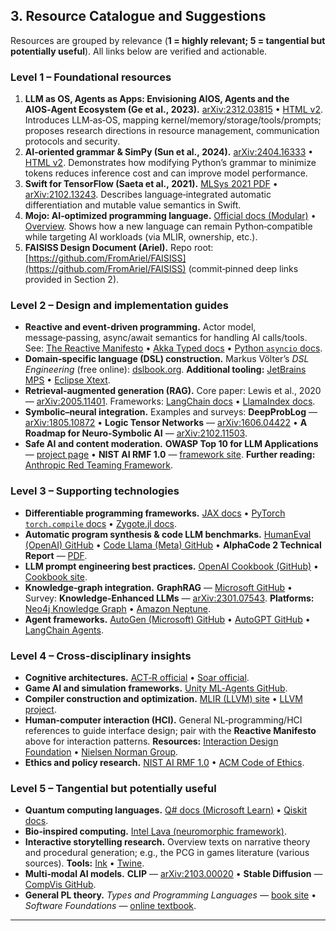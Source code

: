 ## 3. Resource Catalogue and Suggestions

Resources are grouped by relevance (**1 = highly relevant; 5 = tangential but potentially useful**). All links below are verified and actionable.

### Level 1 – Foundational resources

1. **LLM as OS, Agents as Apps: Envisioning AIOS, Agents and the AIOS‑Agent Ecosystem (Ge et al., 2023).** [arXiv:2312.03815](https://arxiv.org/abs/2312.03815) • [HTML v2](https://arxiv.org/html/2312.03815v2). Introduces LLM‑as‑OS, mapping kernel/memory/storage/tools/prompts; proposes research directions in resource management, communication protocols and security.
2. **AI‑oriented grammar & SimPy (Sun et al., 2024).** [arXiv:2404.16333](https://arxiv.org/abs/2404.16333) • [HTML v2](https://arxiv.org/html/2404.16333v2). Demonstrates how modifying Python’s grammar to minimize tokens reduces inference cost and can improve model performance.
3. **Swift for TensorFlow (Saeta et al., 2021).** [MLSys 2021 PDF](https://proceedings.mlsys.org/paper_files/paper/2021/file/1d781258d409a6efc66cd1aa14a1681c-Paper.pdf) • [arXiv:2102.13243](https://arxiv.org/abs/2102.13243). Describes language‑integrated automatic differentiation and mutable value semantics in Swift.
4. **Mojo: AI‑optimized programming language.** [Official docs (Modular)](https://docs.modular.com/mojo/) • [Overview](https://www.modular.com/mojo). Shows how a new language can remain Python‑compatible while targeting AI workloads (via MLIR, ownership, etc.).
5. **FAISISS Design Document (Ariel).** Repo root: [https://github.com/FromAriel/FAISISS](https://github.com/FromAriel/FAISISS) (commit‑pinned deep links provided in Section 2).

### Level 2 – Design and implementation guides

* **Reactive and event‑driven programming.** Actor model, message‑passing, async/await semantics for handling AI calls/tools. See: [The Reactive Manifesto](https://www.reactivemanifesto.org/) • [Akka Typed docs](https://doc.akka.io/docs/akka/current/typed/index.html) • [Python `asyncio` docs](https://docs.python.org/3/library/asyncio.html).
* **Domain‑specific language (DSL) construction.** Markus Völter’s *DSL Engineering* (free online): [dslbook.org](https://www.dslbook.org/). **Additional tooling:** [JetBrains MPS](https://www.jetbrains.com/mps/) • [Eclipse Xtext](https://www.eclipse.org/Xtext/).
* **Retrieval‑augmented generation (RAG).** Core paper: Lewis et al., 2020 — [arXiv:2005.11401](https://arxiv.org/abs/2005.11401). Frameworks: [LangChain docs](https://python.langchain.com/) • [LlamaIndex docs](https://docs.llamaindex.ai/).
* **Symbolic–neural integration.** Examples and surveys: **DeepProbLog** — [arXiv:1805.10872](https://arxiv.org/abs/1805.10872) • **Logic Tensor Networks** — [arXiv:1606.04422](https://arxiv.org/abs/1606.04422) • **A Roadmap for Neuro‑Symbolic AI** — [arXiv:2102.11503](https://arxiv.org/abs/2102.11503).
* **Safe AI and content moderation.** **OWASP Top 10 for LLM Applications** — [project page](https://owasp.org/www-project-top-10-for-large-language-model-applications/) • **NIST AI RMF 1.0** — [framework site](https://www.nist.gov/itl/ai-risk-management-framework). **Further reading:** [Anthropic Red Teaming Framework](https://www.anthropic.com/red-teaming-framework).

### Level 3 – Supporting technologies

* **Differentiable programming frameworks.** [JAX docs](https://jax.readthedocs.io/en/stable/) • [PyTorch `torch.compile` docs](https://pytorch.org/docs/stable/generated/torch.compile.html) • [Zygote.jl docs](https://fluxml.ai/Zygote.jl/latest/).
* **Automatic program synthesis & code LLM benchmarks.** [HumanEval (OpenAI) GitHub](https://github.com/openai/human-eval) • [Code Llama (Meta) GitHub](https://github.com/facebookresearch/codellama) • **AlphaCode 2 Technical Report** — [PDF](https://storage.googleapis.com/deepmind-media/AlphaCode2/AlphaCode2_Tech_Report.pdf).
* **LLM prompt engineering best practices.** [OpenAI Cookbook (GitHub)](https://github.com/openai/openai-cookbook) • [Cookbook site](https://cookbook.openai.com/).
* **Knowledge‑graph integration.** **GraphRAG** — [Microsoft GitHub](https://github.com/microsoft/graphrag) • Survey: **Knowledge‑Enhanced LLMs** — [arXiv:2301.07543](https://arxiv.org/abs/2301.07543). **Platforms:** [Neo4j Knowledge Graph](https://neo4j.com/use-cases/knowledge-graph/) • [Amazon Neptune](https://aws.amazon.com/neptune/).
* **Agent frameworks.** [AutoGen (Microsoft) GitHub](https://github.com/microsoft/autogen) • [AutoGPT GitHub](https://github.com/Significant-Gravitas/AutoGPT) • [LangChain Agents](https://python.langchain.com/docs/modules/agents/).

### Level 4 – Cross‑disciplinary insights

* **Cognitive architectures.** [ACT‑R official](https://act-r.psy.cmu.edu/) • [Soar official](https://soar.eecs.umich.edu/).
* **Game AI and simulation frameworks.** [Unity ML‑Agents GitHub](https://github.com/Unity-Technologies/ml-agents).
* **Compiler construction and optimization.** [MLIR (LLVM) site](https://mlir.llvm.org/) • [LLVM project](https://llvm.org/).
* **Human‑computer interaction (HCI).** General NL‑programming/HCI references to guide interface design; pair with the **Reactive Manifesto** above for interaction patterns. **Resources:** [Interaction Design Foundation](https://www.interaction-design.org/) • [Nielsen Norman Group](https://www.nngroup.com/).
* **Ethics and policy research.** [NIST AI RMF 1.0](https://www.nist.gov/itl/ai-risk-management-framework) • [ACM Code of Ethics](https://www.acm.org/code-of-ethics).

### Level 5 – Tangential but potentially useful

* **Quantum computing languages.** [Q# docs (Microsoft Learn)](https://learn.microsoft.com/azure/quantum/qsharp-overview) • [Qiskit docs](https://qiskit.org/learn/intro-to-quantum-computing/what-is-quantum-computing).
* **Bio‑inspired computing.** [Intel Lava (neuromorphic framework)](https://lava-nc.org/).
* **Interactive storytelling research.** Overview texts on narrative theory and procedural generation; e.g., the PCG in games literature (various sources). **Tools:** [Ink](https://www.inklestudios.com/ink/) • [Twine](https://twinery.org/).
* **Multi‑modal AI models.** **CLIP** — [arXiv:2103.00020](https://arxiv.org/abs/2103.00020) • **Stable Diffusion** — [CompVis GitHub](https://github.com/CompVis/stable-diffusion).
* **General PL theory.** *Types and Programming Languages* — [book site](https://www.cis.upenn.edu/~bcpierce/tapl/) • *Software Foundations* — [online textbook](https://softwarefoundations.cis.upenn.edu/).

---
